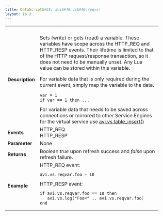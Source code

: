 ```yaml
---
title: DataScript&#58; avi&#46;vs&#46;reqvar
layout: 16.3
---
```

<table class="table table-hover table table-bordered table-hover">  
<tbody>       
<tr>   
<td><span style="color: white; font-size: medium;"><strong>Function</strong></span></td>
<td><span style="color: white;"><b>avi.vs.reqvar.*</b></span></td>
</tr>
<tr>   
<td><span style="font-size: medium;"><strong>Description</strong></span></td>
<td>Sets (write) or gets (read) a variable. These variables have scope across the HTTP_REQ and HTTP_RESP events. Their lifetime is limited to that of the HTTP request/response transaction, so it does not need to be manually unset. Any Lua value can be stored within this variable.<p></p> <p>For variable data that is only required during the current event, simply map the variable to the data.<br> 
 <!-- Crayon Syntax Highlighter v2.7.1 --> </p><pre><code class="language-lua">var = 1
if var == 1 then ...</code></pre> 
<!-- [Format Time: 0.0010 seconds] --> For variable data that needs to be saved across connections or mirrored to other Service Engines for the virtual service use <a href="/docs/16.3/datascript-avi-vs-table_insert">avi.vs.table_insert()</a></td>
</tr>
<tr>   
<td><span style="font-size: medium;"><strong>Events</strong></span></td>
<td>HTTP_REQ<br> HTTP_RESP</td>
</tr>
<tr>   
<td><span style="font-size: medium;"><strong>Parameter</strong></span></td>
<td>None</td>
</tr>
<tr>   
<td><span style="font-size: medium;"><strong>Returns</strong></span></td>
<td>Boolean <em>true</em> upon refresh success and <em>false</em> upon refresh failure.</td>
</tr>
<tr>   
<td><span style="font-size: medium;"><strong>Example</strong></span></td>
<td>HTTP_REQ event:<br> 
<!-- Crayon Syntax Highlighter v2.7.1 --> <pre><code class="language-lua">avi.vs.reqvar.foo = 10</code></pre> 
<!-- [Format Time: 0.0010 seconds] --> HTTP_RESP event:<br> 
<!-- Crayon Syntax Highlighter v2.7.1 --> <pre><code class="language-lua">if avi.vs.reqvar.foo == 10 then
   avi.vs.log("Foo=" .. avi.vs.reqvar.foo)
end</code></pre> 
<!-- [Format Time: 0.0017 seconds] --></td>
</tr>
</tbody>
</table> 